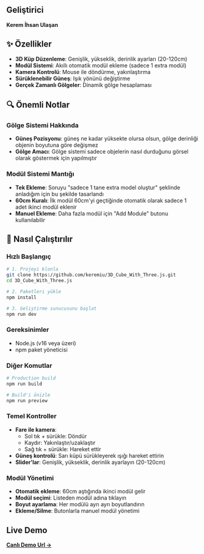 
## Geliştirici

**Kerem İhsan Ulaşan**

## ✨ Özellikler

- **3D Küp Düzenleme**: Genişlik, yükseklik, derinlik ayarları (20-120cm)
- **Modül Sistemi**: Akıllı otomatik modül ekleme (sadece 1 extra modül)
- **Kamera Kontrolü**: Mouse ile döndürme, yakınlaştırma
- **Sürüklenebilir Güneş**: Işık yönünü değiştirme
- **Gerçek Zamanlı Gölgeler**: Dinamik gölge hesaplaması

## 🔍 Önemli Notlar

### Gölge Sistemi Hakkında
- **Güneş Pozisyonu**: güneş ne kadar yüksekte olursa olsun, gölge derinliği objenin boyutuna göre değişmez
- **Gölge Amacı**: Gölge sistemi sadece objelerin nasıl durduğunu görsel olarak göstermek için yapılmıştır


### Modül Sistemi Mantığı  
- **Tek Ekleme**: Soruyu "sadece 1 tane extra model oluştur" şeklinde anladığım için bu şekilde tasarlandı
- **60cm Kuralı**: İlk modül 60cm'yi geçtiğinde otomatik olarak sadece 1 adet ikinci modül eklenir
- **Manuel Ekleme**: Daha fazla modül için "Add Module" butonu kullanılabilir

## 🚀 Nasıl Çalıştırılır

### Hızlı Başlangıç
```bash
# 1. Projeyi klonla
git clone https://github.com/keremiu/3D_Cube_With_Three.js.git
cd 3D_Cube_With_Three.js

# 2. Paketleri yükle
npm install

# 3. Geliştirme sunucusunu başlat
npm run dev
```

### Gereksinimler
   - Node.js (v16 veya üzeri)
   - npm paket yöneticisi

### Diğer Komutlar
```bash
# Production build
npm run build

# Build'i önizle
npm run preview
```

### Temel Kontroller
- **Fare ile kamera**: 
  - Sol tık + sürükle: Döndür
  - Kaydır: Yakınlaştır/uzaklaştır
  - Sağ tık + sürükle: Hareket ettir
- **Güneş kontrolü**: Sarı küpü sürükleyerek ışığı hareket ettirin
- **Slider'lar**: Genişlik, yükseklik, derinlik ayarlayın (20-120cm)

### Modül Yönetimi
- **Otomatik ekleme**: 60cm aştığında ikinci modül gelir
- **Modül seçimi**: Listeden modül adına tıklayın
- **Boyut ayarlama**: Her modülü ayrı ayrı boyutlandırın
- **Ekleme/Silme**: Butonlarla manuel modül yönetimi

## Live Demo
**[Canlı Demo Url →](https://sprightly-heliotrope-bc8e06.netlify.app/)**


